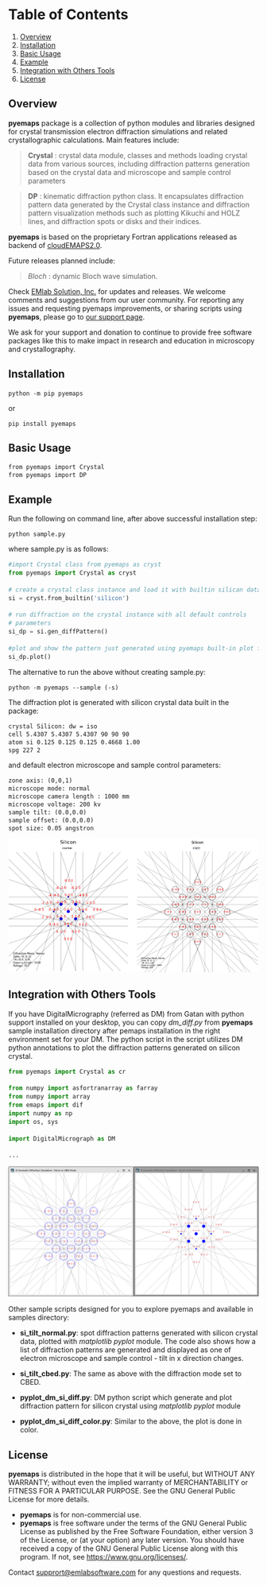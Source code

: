 
# Table of Contents
1. [Overview](#overview)
2. [Installation](#installation)
3. [Basic Usage](#basic-usage)
4. [Example](#example)
5. [Integration with Others Tools](#integration-with-others-tools)
6. [License](#license)

## Overview
__pyemaps__ package is a collection of python modules and libraries designed for crystal transmission electron diffraction simulations and related crystallographic calculations. Main features include:

>**Crystal** : crystal data module, classes and methods loading crystal data from various sources, including diffraction patterns generation based on the crystal data and microscope and sample control parameters

>**DP** :  kinematic diffraction python class. It encapsulates diffraction pattern data generated by the Crystal class instance and diffraction pattern visualization methods such as plotting Kikuchi and HOLZ lines, and diffraction spots or disks and their indices. 

__pyemaps__ is based on the proprietary Fortran applications released as backend of [cloudEMAPS2.0](https://emaps.emlabsolutions.com). 

Future releases planned include:

>*Bloch* : dynamic Bloch wave simulation.

Check [EMlab Solution, Inc.](https://www.emlabsolutions.com) for updates and releases. We welcome comments and suggestions from our user community. For reporting any issues and requesting pyemaps improvements, or sharing scripts using __pyemaps__, please go to [our support page](https://www.emlabsolutions.com/contact/). 

We ask for your support and donation to continue to provide free software packages like this to make impact in research and education in microscopy and crystallography.  

## Installation

```
python -m pip pyemaps
```
or
 ```
 pip install pyemaps
 ```

## Basic Usage

```
from pyemaps import Crystal
from pyemaps import DP
```

## Example

Run the following on command line, after above successful installation step:

```
python sample.py
```

where sample.py is as follows:

```python
#import Crystal class from pyemaps as cryst
from pyemaps import Crystal as cryst

# create a crystal class instance and load it with builtin silican data
si = cryst.from_builtin('silicon')

# run diffraction on the crystal instance with all default controls
# parameters
si_dp = si.gen_diffPattern()

#plot and show the pattern just generated using pyemaps built-in plot function
si_dp.plot()
```

The alternative to run the above without creating sample.py:
```
python -m pyemaps --sample (-s)
```

The diffraction plot is generated with silicon crystal data built in the package:

```
crystal Silicon: dw = iso
cell 5.4307 5.4307 5.4307 90 90 90
atom si 0.125 0.125 0.125 0.4668 1.00
spg 227 2
```

and default electron microscope and sample control parameters:

```
zone axis: (0,0,1)
microscope mode: normal
microscope camera length : 1000 mm
microscope voltage: 200 kv
sample tilt: (0.0,0.0)
sample offset: (0.0,0.0)
spot size: 0.05 angstron
```

![](https://github.com/emlab-solutions/imagepypy/raw/main/kdiff_si.png?raw=True "Kinematic diffraction for silicon")

## Integration with Others Tools
If you have DigitalMicrography (referred as DM) from Gatan with python support installed on your desktop, you can copy _dm_diff.py_ from __pyemaps__ sample installation directory after pemaps installation in the right environment set for your DM. The python script in the script utilizes DM python annotations to plot the diffraction patterns generated on silicon crystal.

```python
from pyemaps import Crystal as cr

from numpy import asfortranarray as farray
from numpy import array
from emaps import dif
import numpy as np
import os, sys

import DigitalMicrograph as DM

...
```
![](https://github.com/emlab-solutions/imagepypy/blob/main/kdiff_si_dm.png?raw=True "Kinematic diffraction for silicon python script dm_diff.py")

Other sample scripts designed for you to explore pyemaps and available in samples directory:
* __si_tilt_normal.py__: spot diffraction patterns generated with silicon crystal data, plotted with _matplotlib pyplot_ module. The code also shows how a list of diffraction patterns are generated and displayed as one of electron microscope and sample control - tilt in x direction changes.

* __si_tilt_cbed.py__: The same as above with the diffraction mode set to CBED.

* __pyplot_dm_si_diff.py__: DM python script which generate and plot diffraction pattern for silicon crystal using _matplotlib pyplot_ module

* __pyplot_dm_si_diff_color.py__: Similar to the above, the plot is done in color.

## License
 __pyemaps__ is distributed in the hope that it will be useful, but WITHOUT ANY WARRANTY; without even the implied warranty of
MERCHANTABILITY or FITNESS FOR A PARTICULAR PURPOSE.  See the GNU General Public License for more details.

* __pyemaps__ is for non-commercial use.
* __pyemaps__ is free software under the terms of the GNU General Public License as published by the Free Software Foundation, either version 3 of the License, or (at your option) any later version. You should have received a copy of the GNU General Public License along with this program.  If not, see <https://www.gnu.org/licenses/>.

Contact supprort@emlabsoftware.com for any questions and requests.
